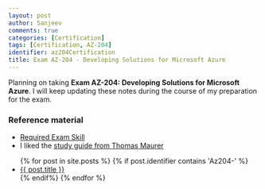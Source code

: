 ```yaml
---
layout: post
author: Sanjeev
comments: true
categories: [Certification]
tags: [Certification, AZ-204]
identifier: az204Certification
title: Exam AZ-204 - Developing Solutions for Microsoft Azure
---
```

Planning on taking **Exam AZ-204: Developing Solutions for Microsoft Azure**. I will keep updating these notes during the course of my preparation for the exam.

### Reference material
* [Required Exam Skill](https://docs.microsoft.com/en-us/learn/certifications/exams/az-204)
* I liked the [study guide from Thomas Maurer](https://www.thomasmaurer.ch/2020/03/az-204-study-guide-developing-solutions-for-microsoft-azure/)

<ul>
{% for post in site.posts %}
		{% if post.identifier contains 'Az204-' %}
      <li><a href="{{ post.url }}">{{ post.title }}</a></li>
		{% endif%}
{% endfor %}
</ul>
